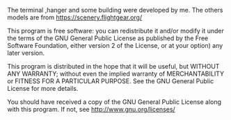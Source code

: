 
The terminal ,hanger and some building were developed by me. The others models are from https://scenery.flightgear.org/

This program is free software: you can redistribute it and/or modify it under the terms of the GNU General Public License as published by the Free Software Foundation, either version 2 of the License, or at your option) any later version.

This program is distributed in the hope that it will be useful, but WITHOUT ANY WARRANTY; without even the implied warranty of MERCHANTABILITY or FITNESS FOR A PARTICULAR PURPOSE. See the GNU General Public License for more details.

You should have received a copy of the GNU General Public License along with this program. If not, see http://www.gnu.org/licenses/
